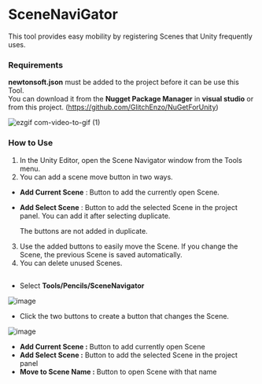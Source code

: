 # SceneNaviGator
This tool provides easy mobility by registering Scenes that Unity frequently uses.

### Requirements 
**newtonsoft.json** must be added to the project before it can be use this Tool.  
You can download it from the **Nugget Package Manager** in **visual studio** or from this project. (https://github.com/GlitchEnzo/NuGetForUnity)

![ezgif com-video-to-gif (1)](https://github.com/pencils57/Unity-SceneNavigator/assets/121782770/ed3fce4b-28dc-4106-8076-d10e0249d912)

### How to Use
1. In the Unity Editor, open the Scene Navigator window from the Tools menu.  
2. You can add a scene move button in two ways.  
- **Add Current Scene** : Button to add the currently open Scene.
- **Add Select Scene** : Button to add the selected Scene in the project panel. You can add it after selecting duplicate.  

	The buttons are not added in duplicate.  
3. Use the added buttons to easily move the Scene. If you change the Scene, the previous Scene is saved automatically.  
4. You can delete unused Scenes.

##
- Select **Tools/Pencils/SceneNavigator**
  
![image](https://github.com/pencils57/Unity-SceneNavigator/assets/121782770/9195b3a5-0af7-4f00-ad52-90589beaedd3)

- Click the two buttons to create a button that changes the Scene.
  
![image](https://github.com/pencils57/Unity-SceneNavigator/assets/121782770/50897ce1-f9f7-4e77-afd4-cb00fa653fa9)
- **Add Current Scene :** Button to add currently open Scene  
- **Add Select Scene :** Button to add the selected Scene in the project panel  
- **Move to Scene Name :** Button to open Scene with that name
